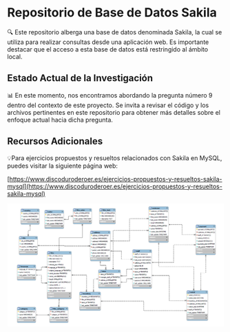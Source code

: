 # Repositorio de Base de Datos Sakila

🔍 Este repositorio alberga una base de datos denominada Sakila, la cual se utiliza para realizar consultas desde una aplicación web.
Es importante destacar que el acceso a esta base de datos está restringido al ámbito local.

## Estado Actual de la Investigación

📊 En este momento, nos encontramos abordando la pregunta número 9 dentro del contexto de este proyecto. Se invita a revisar el código y los archivos pertinentes en este repositorio para obtener más detalles sobre el enfoque actual hacia dicha pregunta.

## Recursos Adicionales

💡Para ejercicios propuestos y resueltos relacionados con Sakila en MySQL, puedes visitar la siguiente página web:

[https://www.discoduroderoer.es/ejercicios-propuestos-y-resueltos-sakila-mysql](https://www.discoduroderoer.es/ejercicios-propuestos-y-resueltos-sakila-mysql)


![Sakila Logo](sakila_1.png)